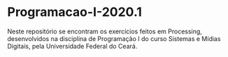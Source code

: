# Programacao-I-2020.1
Neste repositório se encontram os exercícios feitos em Processing, desenvolvidos na disciplina de Programação I
do curso Sistemas e Mídias Digitais, pela Universidade Federal do Ceará.
